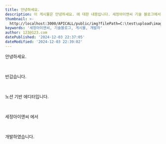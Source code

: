 ```yaml
---
title: 안녕하세요.
description: 이 게시물은 안녕하세요. 에 대한 내용입니다. 세정아이앤씨 기술 블로그에서 작성되었습니다.
thumbnail: >-
  http://localhost:3000/APICALL/public/img?filePath=C:\test\upload\image\board\2024\10/11e0c302d996401357429cacc91dbfc43c580d612a02b3cafbf209716a504efb.jpg
keywords: '세정아이앤씨, 기술블로그, 게시물, 개발자'
author: 123@123.com
datePublished: '2024-12-03 22:37:05'
dateModified: '2024-12-03 22:39:02'
---
```


안녕하세요.

&nbsp;

반갑습니다.

&nbsp;

노션 기반 에디터입니다.

&nbsp;

세정아이앤씨 에서

&nbsp;

개발하였습니다.

